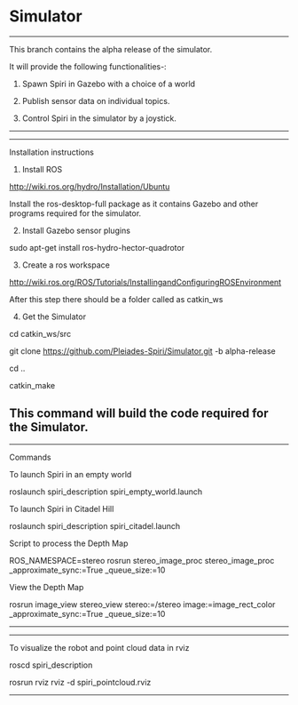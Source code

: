 Simulator
=========
-------------------------------------------------------------------
This branch contains the alpha release of the simulator.

It will provide the following functionalities-:

1. Spawn Spiri in Gazebo with a choice of a world

2. Publish sensor data on individual topics.

3. Control Spiri in the simulator by a joystick.

-------------------------------------------------------------------

-------------------------------------------------------------------
Installation instructions

1. Install ROS

http://wiki.ros.org/hydro/Installation/Ubuntu

Install the ros-desktop-full package as it contains Gazebo and other programs required for the simulator.

2. Install Gazebo sensor plugins

sudo apt-get install ros-hydro-hector-quadrotor

3. Create a ros workspace

http://wiki.ros.org/ROS/Tutorials/InstallingandConfiguringROSEnvironment

After this step there should be a folder called as catkin_ws

4. Get the Simulator

cd catkin_ws/src

git clone https://github.com/Pleiades-Spiri/Simulator.git -b alpha-release

cd ..

catkin_make

This command will build the code required for the Simulator.
-------------------------------------------------------------------

-------------------------------------------------------------------


Commands

To launch Spiri in an empty world

roslaunch spiri_description spiri_empty_world.launch

To launch Spiri in Citadel Hill

roslaunch spiri_description spiri_citadel.launch

Script to process the Depth Map

ROS_NAMESPACE=stereo rosrun stereo_image_proc stereo_image_proc _approximate_sync:=True _queue_size:=10

View the Depth Map

rosrun image_view stereo_view stereo:=/stereo image:=image_rect_color _approximate_sync:=True _queue_size:=10

-------------------------------------------------------------------

-------------------------------------------------------------------
To visualize the robot and point cloud data in rviz

roscd spiri_description

rosrun rviz rviz -d spiri_pointcloud.rviz

-------------------------------------------------------------------


